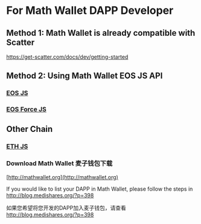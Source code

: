 # For Math Wallet DAPP Developer

## Method 1: Math Wallet is already compatible with Scatter

https://get-scatter.com/docs/dev/getting-started

## Method 2: Using Math Wallet EOS JS API

### [EOS JS](https://github.com/MediShares/mds-eosjs/blob/master/eos/README.md)

### [EOS Force JS](https://github.com/MediShares/mds-eosjs/blob/master/eosforce/README.md)

## Other Chain

### [ETH JS](https://github.com/MediShares/mds-ethjs/blob/master/eth/README.md)


### Download Math Wallet 麦子钱包下载

[http://mathwallet.org](http://mathwallet.org)

If you would like to list your DAPP in Math Wallet, please follow the steps in http://blog.medishares.org/?p=398

如果您希望将您开发的DAPP加入麦子钱包，请查看 http://blog.medishares.org/?p=398